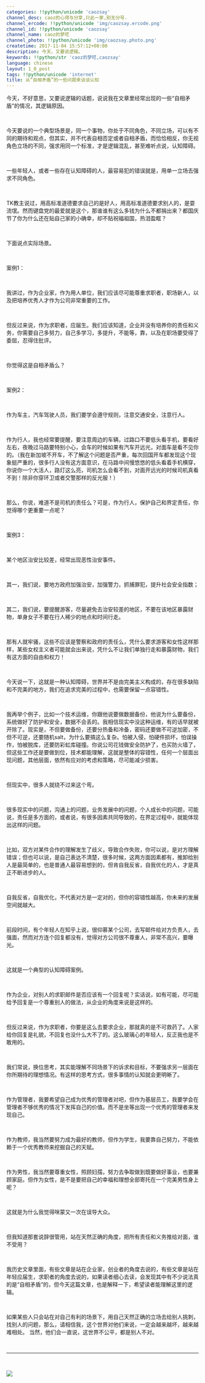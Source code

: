 ```yaml
---
categories: !!python/unicode 'caozsay'
channel_desc: caoz的心得与分享,只此一家,别无分号.
channel_ercode: !!python/unicode 'img/caozsay.ercode.png'
channel_id: !!python/unicode 'caozsay'
channel_name: caoz的梦呓
channel_photo: !!python/unicode 'img/caozsay.photo.png'
createtime: 2017-11-04 15:57:12+00:00
description: 今天，又要说逻辑。
keywords: !!python/str 'caoz的梦呓,caozsay'
language: chinese
layout: 1_0_post
tags: !!python/unicode 'internet'
title: 从“自相矛盾”的一些问题来谈谈认知
---
```

<div class="rich_media_content" id="js_content">
<p>
         今天，不好意思，又要说逻辑的话题，说说我在文章里经常出现的一些“自相矛盾”的情况，其逻辑原因。
         <br/>
</p>
<p>
<br/>
</p>
<p>
         今天要说的一个典型场景是，同一个事物，你处于不同角色，不同立场，可以有不同的期待和观点，但其实，并不代表自相否定或者自相矛盾，而恰恰相反，你无视角色立场的不同，强求用同一个标准，才是逻辑混乱，甚至难听点说，认知障碍。
        </p>
<p>
<br/>
</p>
<p>
         一些年轻人，或者一些存在认知障碍的人，最容易犯的错误就是，用单一立场去强求不同角色。
        </p>
<p>
<br/>
</p>
<p>
         TK教主说过，用高标准道德要求自己的是好人，用高标准道德要求别人的，是耍流氓。然而键盘党的最爱就是这个，那谁谁有这么多钱为什么不都捐出来？都国庆节了你为什么还在贴自己家的小确幸，却不贴祝福祖国，热泪盈眶？
        </p>
<p>
<br/>
</p>
<p>
         下面说点实际场景。
        </p>
<p>
<br/>
</p>
<p>
         案例1：
        </p>
<p>
<br/>
</p>
<p>
         我讲过，作为企业家，作为用人单位，我们应该尽可能尊重求职者，职场新人，以及把培养优秀人才作为公司非常重要的工作。
        </p>
<p>
<br/>
</p>
<p>
         但反过来说，作为求职者，应届生。我们应该知道，企业并没有培养你的责任和义务，你需要自己多努力，自己多学习，多提升，不能等，靠，以及在职场要受得了委屈，忍得住批评。
        </p>
<p>
<br/>
</p>
<p>
         你觉得这是自相矛盾么？
        </p>
<p>
<br/>
</p>
<p>
         案例2：
        </p>
<p>
<br/>
</p>
<p>
         作为车主，汽车驾驶人员，我们要学会遵守规则，注意交通安全，注意行人。
        </p>
<p>
<br/>
</p>
<p>
         作为行人，我也经常要提醒，要注意周边的车辆，过路口不要低头看手机，要看好左右，夜晚过马路要特别小心，会车的时候如果有汽车开远光，对面车是看不见你的。（我在新加坡不开车，不了解这个问题是否严重，每次回国开车都发现这个现象挺严重的，很多行人没有这方面意识，在马路中间慢悠悠的低头看着手机横穿，你说你一个大活人，路灯这么亮，司机怎么会看不到，对面开远光的时候司机真看不到！除非你穿环卫或者交警那样的反光服！）
        </p>
<p>
<br/>
</p>
<p>
         那么，你说，难道不是司机的责任么？可是，作为行人，保护自己和界定责任，你觉得哪个更重要一点呢？
        </p>
<p>
<br/>
</p>
<p>
         案例3：
        </p>
<p>
<br/>
</p>
<p>
         某个地区治安比较差，经常出现恶性治安事件。
        </p>
<p>
<br/>
</p>
<p>
         其一，我们说，要地方政府加强治安，加强警力，抓捕罪犯，提升社会安全指数；
        </p>
<p>
<br/>
</p>
<p>
         其二，我们说，要提醒游客，尽量避免去治安较差的地区，不要在该地区暴露财物，单身女子不要在行人稀少的地点和时间行走。
        </p>
<p>
<br/>
</p>
<p>
         那有人就牢骚，这些不应该是警察和政府的责任么，凭什么要求游客和女性这样那样，某些女权主义者可能就会出来说，凭什么不让我们单独行走和暴露财物，我们有这方面的自由和权力！
        </p>
<p>
<br/>
</p>
<p>
         今天说一下，这就是一种认知障碍，世界并不是由完美主义构成的，存在很多缺陷和不完美的地方，我们在追求完美的过程中，也需要保留一点容错性。
        </p>
<p>
<br/>
</p>
<p>
         我再举个例子，比如一个技术运维，你跟他说要做数据备份，他说为什么要备份，系统做好了防护和安全，数据不会丢的。我相信现实中没这种运维，有的话早就被开除了。现实是，不但要做备份，还要分热备和冷备，密码还要做不可逆加密，不但不可逆，还要随机salt，为什么要搞这么复杂。怕被入侵，怕硬件损坏，怕误操作，怕被脱库，还要防彩虹库碰撞。你说公司花钱做安全防护了，也买防火墙了，但这些工作还是要做到位，技术都能理解，这就是整体的容错性，任何一个层面出现问题，其他层面，依然有应对的考虑和策略，尽可能减少损害。
        </p>
<p>
<br/>
</p>
<p>
         但现实中，很多人就绕不过来这个弯。
        </p>
<p>
<br/>
</p>
<p>
         很多现实中的问题，沟通上的问题，业务发展中的问题，个人成长中的问题，可能说，责任是多方面的，或者说，有很多因素共同导致的，在界定过程中，就能体现出这样的问题。
        </p>
<p>
<br/>
</p>
<p>
         比如，双方对某件合作的理解发生了歧义，导致合作失败，你可以说，是对方理解错误；但也可以说，是自己表达不清楚，很多时候，这两方面因素都有，推卸给别人是最简单的，也是普通人最容易想到的，但肯自我反省，自我优化的人，才是真正不断进步的人。
        </p>
<p>
<br/>
</p>
<p>
         自我反省，自我优化，不代表对方是一定对的，但你的容错性越高，你未来的发展空间就越大。
        </p>
<p>
<br/>
</p>
<p>
         前段时间，有个年轻人在知乎上说，很仰慕某个公司，去写邮件给对方负责人，去强面，然而对方连个回复都没有，觉得对方公司很不尊重人，非常不高兴，要曝光。
        </p>
<p>
<br/>
</p>
<p>
         这就是一个典型的认知障碍案例。
        </p>
<p>
<br/>
</p>
<p>
         作为企业，对别人的求职邮件是否应该有一个回复呢？实话说，如有可能，尽可能给予回复是一个尊重别人的做法，从企业的角度来说是这样的。
        </p>
<p>
<br/>
</p>
<p>
         但反过来说，作为求职者，你要是这么去要求企业，那就真的是不可救药了。人家给你回复是礼貌，不回复也没什么大不了的。这么玻璃心的年轻人，反正我也是不敢用的。
        </p>
<p>
<br/>
</p>
<p>
         我们常说，换位思考，其实能理解不同场景下的诉求和目标，不要强求另一层面在你所期待的理想情况。有这样的思考方式，很多事情的认知就会更明晰了。
        </p>
<p>
<br/>
</p>
<p>
         作为管理者，我要希望自己成为优秀的管理者对吧，但作为基层员工，我要学会在管理者不够优秀的情况下发挥自己的价值。而不是坐等出现一个优秀的管理者来发现自己。
        </p>
<p>
<br/>
</p>
<p>
         作为教师，我当然要努力成为最好的教师，但作为学生，我要靠自己努力，不能依赖于一个优秀教师来挖掘自己的天赋。
        </p>
<p>
<br/>
</p>
<p>
         作为男性，我当然要尊重女性，照顾妇孺，努力去争取做到既要做好事业，也要兼顾家庭。但作为女性，是不是要把自己的幸福和理想全部寄托在一个完美男性身上呢？
        </p>
<p>
<br/>
</p>
<p>
         这就是为什么我觉得咪蒙又一次在误导大众。
         <br/>
</p>
<p>
<br/>
</p>
<p>
         但我知道那套说辞很管用，站在天然正确的角度，把所有责任和义务推给对面，谁不受用？
        </p>
<p>
<br/>
</p>
<p>
         我历史文章里面，有些文章是站在企业家，创业者的角度去说的，有些文章是站在年轻应届生，求职者的角度去说的，如果读者细心去读，会发现其中有不少说法真的是“自相矛盾”的，但今天这篇文章，也是解释一下，希望读者能理解这里的逻辑。
        </p>
<p>
<br/>
</p>
<p>
         如果某些人只会站在对自己有利的场景下，用自己天然正确的立场去给别人挑刺，找别人的问题，那么，请相信我，这个世界对他们来说，一定会越来越坏，越来越难相处。 当然，他们会一直说，这世界不公平，都是别人不对。
        </p>
<p>
<br/>
</p>
<hr/>
<p>
<br/>
</p>
<p>
<img class="" data-ratio="1.0909090909090908" data-s="300,640" data-src="" data-type="png" data-w="660" src="{{ '/img/nBKX0s8fer3WuKq98PaBcqJbk7aicR1UmRSv4SQCibBBCZRECe4wUicSXAkkmmRzK3yWTop2HWIn0rdbUvExEph7A.png' | prepend: site.img | replace: '//','/' }}"/>
</p>
<p>
<br/>
</p>
<p>
<br/>
</p>
</div>